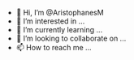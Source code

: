 - 👋 Hi, I’m @AristophanesM
- 👀 I’m interested in ...
- 🌱 I’m currently learning ...
- 💞️ I’m looking to collaborate on ...
- 📫 How to reach me ...

<!---
AristophanesM/AristophanesM is a ✨ special ✨ repository because its `README.md` (this file) appears on your GitHub profile.
You can click the Preview link to take a look at your changes.
--->

